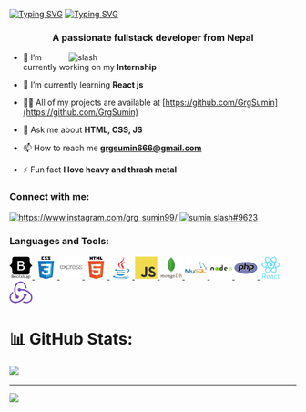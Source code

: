 <a href="https://git.io/typing-svg"><img src="https://readme-typing-svg.demolab.com?font=Pixelify+Sans&weight=600&size=21&pause=1000&color=5BD4F7&random=false&width=435&lines=My+name+is+Sumin+Gurung" alt="Typing SVG" /></a>
<a href="https://git.io/typing-svg"><img src="https://readme-typing-svg.demolab.com?font=Noto+Sans+Japanese&weight=600&size=21&pause=1000&color=5BD4F7&random=false&width=435&lines=%E7%A7%81%E3%81%AE%E5%90%8D%E5%89%8D%E3%81%AF%E3%82%B9%E3%83%9F%E3%83%B3%E3%83%BB%E3%82%B0%E3%83%AB%E3%83%B3%E3%81%A7%E3%81%99" alt="Typing SVG" /></a>
<h3 align="center">A passionate fullstack developer from Nepal</h3>

<img align="right" alt="slash" width="400" src="https://cdn.dribbble.com/users/1787778/screenshots/3622299/1.gif">


- 🔭 I’m currently working on my **Internship**

- 🌱 I’m currently learning **React js**

- 👨‍💻 All of my projects are available at [https://github.com/GrgSumin](https://github.com/GrgSumin)

- 💬 Ask me about **HTML, CSS, JS**

- 📫 How to reach me **grgsumin666@gmail.com**

- ⚡ Fun fact **I love heavy and thrash metal**

<h3 align="left">Connect with me:</h3>
<p align="left">
<a href="https://instagram.com/https://www.instagram.com/grg_sumin99/" target="blank"><img align="center" src="https://raw.githubusercontent.com/rahuldkjain/github-profile-readme-generator/master/src/images/icons/Social/instagram.svg" alt="https://www.instagram.com/grg_sumin99/" height="30" width="40" /></a>
<a href="https://discord.gg/sumin slash#9623" target="blank"><img align="center" src="https://raw.githubusercontent.com/rahuldkjain/github-profile-readme-generator/master/src/images/icons/Social/discord.svg" alt="sumin slash#9623" height="30" width="40" /></a>
</p>

<h3 align="left">Languages and Tools:</h3>
<p align="left"> <a href="https://getbootstrap.com" target="_blank" rel="noreferrer"> <img src="https://raw.githubusercontent.com/devicons/devicon/master/icons/bootstrap/bootstrap-plain-wordmark.svg" alt="bootstrap" width="40" height="40"/> </a> <a href="https://www.w3schools.com/css/" target="_blank" rel="noreferrer"> <img src="https://raw.githubusercontent.com/devicons/devicon/master/icons/css3/css3-original-wordmark.svg" alt="css3" width="40" height="40"/> </a> <a href="https://expressjs.com" target="_blank" rel="noreferrer"> <img src="https://raw.githubusercontent.com/devicons/devicon/master/icons/express/express-original-wordmark.svg" alt="express" width="40" height="40"/> </a> <a href="https://www.w3.org/html/" target="_blank" rel="noreferrer"> <img src="https://raw.githubusercontent.com/devicons/devicon/master/icons/html5/html5-original-wordmark.svg" alt="html5" width="40" height="40"/> </a> <a href="https://www.java.com" target="_blank" rel="noreferrer"> <img src="https://raw.githubusercontent.com/devicons/devicon/master/icons/java/java-original.svg" alt="java" width="40" height="40"/> </a> <a href="https://developer.mozilla.org/en-US/docs/Web/JavaScript" target="_blank" rel="noreferrer"> <img src="https://raw.githubusercontent.com/devicons/devicon/master/icons/javascript/javascript-original.svg" alt="javascript" width="40" height="40"/> </a> <a href="https://www.mongodb.com/" target="_blank" rel="noreferrer"> <img src="https://raw.githubusercontent.com/devicons/devicon/master/icons/mongodb/mongodb-original-wordmark.svg" alt="mongodb" width="40" height="40"/> </a> <a href="https://www.mysql.com/" target="_blank" rel="noreferrer"> <img src="https://raw.githubusercontent.com/devicons/devicon/master/icons/mysql/mysql-original-wordmark.svg" alt="mysql" width="40" height="40"/> </a> <a href="https://nodejs.org" target="_blank" rel="noreferrer"> <img src="https://raw.githubusercontent.com/devicons/devicon/master/icons/nodejs/nodejs-original-wordmark.svg" alt="nodejs" width="40" height="40"/> </a> <a href="https://www.php.net" target="_blank" rel="noreferrer"> <img src="https://raw.githubusercontent.com/devicons/devicon/master/icons/php/php-original.svg" alt="php" width="40" height="40"/> </a> <a href="https://reactjs.org/" target="_blank" rel="noreferrer"> <img src="https://raw.githubusercontent.com/devicons/devicon/master/icons/react/react-original-wordmark.svg" alt="react" width="40" height="40"/> </a> <a href="https://redux.js.org" target="_blank" rel="noreferrer"> <img src="https://raw.githubusercontent.com/devicons/devicon/master/icons/redux/redux-original.svg" alt="redux" width="40" height="40"/> </a> </p>

# 📊 GitHub Stats:
![](https://github-readme-stats.vercel.app/api/top-langs/?username=grgSumin&theme=dark&hide_border=false&include_all_commits=false&count_private=false&layout=compact)

---
[![](https://visitcount.itsvg.in/api?id=grgSumin&icon=0&color=0)](https://visitcount.itsvg.in)

<!-- Proudly created with GPRM ( https://gprm.itsvg.in ) -->
